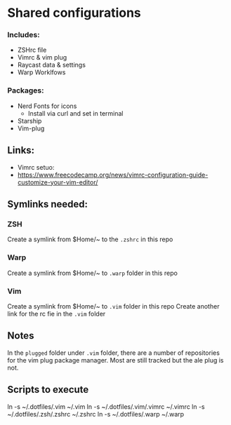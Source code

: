 # Shared configurations

### Includes:

- ZSHrc file
- Vimrc & vim plug
- Raycast data & settings
- Warp Worklfows

### Packages:

- Nerd Fonts for icons
  - Install via curl and set in terminal
- Starship
- Vim-plug

## Links:

- Vimrc setuo:
- https://www.freecodecamp.org/news/vimrc-configuration-guide-customize-your-vim-editor/

## Symlinks needed:

### ZSH

Create a symlink from $Home/~ to the `.zshrc` in this repo

### Warp

Create a symlink from $Home/~ to `.warp` folder in this repo

### Vim

Create a symlink from $Home/~ to `.vim` folder in this repo
Create another link for the rc fie in the `.vim` folder

## Notes

In the `plugged` folder under `.vim` folder, there are a number of repositories for the vim plug package manager. Most are still tracked but the ale plug is not.

## Scripts to execute

ln -s ~/.dotfiles/.vim ~/.vim
ln -s ~/.dotfiles/.vim/.vimrc ~/.vimrc
ln -s ~/.dotfiles/.zsh/.zshrc ~/.zshrc
ln -s ~/.dotfiles/.warp ~/.warp
